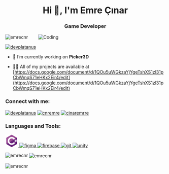 <h1 align="center">Hi 👋, I'm Emre Çınar</h1>
<h3 align="center">Game Developer</h3>
<img align="right" alt="Coding" width="400" src="https://camo.githubusercontent.com/9792d43627b178fd4a45bcabb3647d7b34a62d64baf96a19abf6ea19d5cea8dd/68747470733a2f2f63646e2e6472696262626c652e636f6d2f75736572732f313138373833362f73637265656e73686f74732f363533393432392f70726f6772616d65722e676966">

<p align="left"> <img src="https://komarev.com/ghpvc/?username=emrecnr&label=Profile%20views&color=0e75b6&style=flat" alt="emrecnr" /> </p>

<p align="left"> <a href="https://twitter.com/devplatanus" target="blank"><img src="https://img.shields.io/twitter/follow/devplatanus?logo=twitter&style=for-the-badge" alt="devplatanus" /></a> </p>

- 🔭 I’m currently working on **Picker3D**

- 👨‍💻 All of my projects are available at [https://docs.google.com/document/d/1QOu5uWGkzaYjYgeTshXS1zl31pCbWmqS71eHKx2Eir4/edit](https://docs.google.com/document/d/1QOu5uWGkzaYjYgeTshXS1zl31pCbWmqS71eHKx2Eir4/edit)

<h3 align="left">Connect with me:</h3>
<p align="left">
<a href="https://twitter.com/devplatanus" target="blank"><img align="center" src="https://raw.githubusercontent.com/rahuldkjain/github-profile-readme-generator/master/src/images/icons/Social/twitter.svg" alt="devplatanus" height="30" width="40" /></a>
<a href="https://linkedin.com/in/cnremre" target="blank"><img align="center" src="https://raw.githubusercontent.com/rahuldkjain/github-profile-readme-generator/master/src/images/icons/Social/linked-in-alt.svg" alt="cnremre" height="30" width="40" /></a>
<a href="https://instagram.com/cinaremrre" target="blank"><img align="center" src="https://raw.githubusercontent.com/rahuldkjain/github-profile-readme-generator/master/src/images/icons/Social/instagram.svg" alt="cinaremrre" height="30" width="40" /></a>
</p>

<h3 align="left">Languages and Tools:</h3>
<p align="left"> <a href="https://www.w3schools.com/cs/" target="_blank" rel="noreferrer"> <img src="https://raw.githubusercontent.com/devicons/devicon/master/icons/csharp/csharp-original.svg" alt="csharp" width="40" height="40"/> </a> <a href="https://www.figma.com/" target="_blank" rel="noreferrer"> <img src="https://www.vectorlogo.zone/logos/figma/figma-icon.svg" alt="figma" width="40" height="40"/> </a> <a href="https://firebase.google.com/" target="_blank" rel="noreferrer"> <img src="https://www.vectorlogo.zone/logos/firebase/firebase-icon.svg" alt="firebase" width="40" height="40"/> </a> <a href="https://git-scm.com/" target="_blank" rel="noreferrer"> <img src="https://www.vectorlogo.zone/logos/git-scm/git-scm-icon.svg" alt="git" width="40" height="40"/> </a> <a href="https://unity.com/" target="_blank" rel="noreferrer"> <img src="https://www.vectorlogo.zone/logos/unity3d/unity3d-icon.svg" alt="unity" width="40" height="40"/> </a> </p>

<p><img align="left" src="https://github-readme-stats.vercel.app/api/top-langs?username=emrecnr&show_icons=true&locale=en&layout=compact" alt="emrecnr" /></p>

<p>&nbsp;<img align="center" src="https://github-readme-stats.vercel.app/api?username=emrecnr&show_icons=true&locale=en" alt="emrecnr" /></p>

<p><img align="center" src="https://github-readme-streak-stats.herokuapp.com/?user=emrecnr&" alt="emrecnr" /></p>
